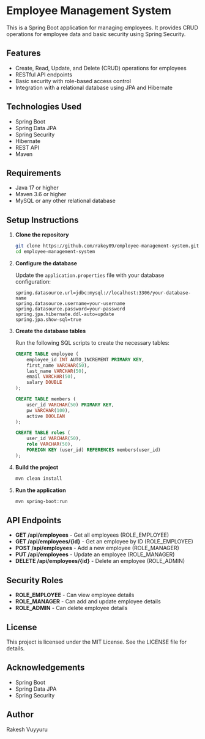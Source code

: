# Employee Management System

This is a Spring Boot application for managing employees. It provides CRUD operations for employee data and basic security using Spring Security.

## Features

- Create, Read, Update, and Delete (CRUD) operations for employees
- RESTful API endpoints
- Basic security with role-based access control
- Integration with a relational database using JPA and Hibernate

## Technologies Used

- Spring Boot
- Spring Data JPA
- Spring Security
- Hibernate
- REST API
- Maven

## Requirements

- Java 17 or higher
- Maven 3.6 or higher
- MySQL or any other relational database

## Setup Instructions

1. **Clone the repository**

   ```bash
   git clone https://github.com/rakey09/employee-management-system.git
   cd employee-management-system
   ```

2. **Configure the database**

   Update the `application.properties` file with your database configuration:

   ```properties
   spring.datasource.url=jdbc:mysql://localhost:3306/your-database-name
   spring.datasource.username=your-username
   spring.datasource.password=your-password
   spring.jpa.hibernate.ddl-auto=update
   spring.jpa.show-sql=true
   ```

3. **Create the database tables**

   Run the following SQL scripts to create the necessary tables:

   ```sql
   CREATE TABLE employee (
       employee_id INT AUTO_INCREMENT PRIMARY KEY,
       first_name VARCHAR(50),
       last_name VARCHAR(50),
       email VARCHAR(50),
       salary DOUBLE
   );

   CREATE TABLE members (
       user_id VARCHAR(50) PRIMARY KEY,
       pw VARCHAR(100),
       active BOOLEAN
   );

   CREATE TABLE roles (
       user_id VARCHAR(50),
       role VARCHAR(50),
       FOREIGN KEY (user_id) REFERENCES members(user_id)
   );
   ```

4. **Build the project**

   ```bash
   mvn clean install
   ```

5. **Run the application**

   ```bash
   mvn spring-boot:run
   ```

## API Endpoints

- **GET /api/employees** - Get all employees (ROLE_EMPLOYEE)
- **GET /api/employees/{id}** - Get an employee by ID (ROLE_EMPLOYEE)
- **POST /api/employees** - Add a new employee (ROLE_MANAGER)
- **PUT /api/employees** - Update an employee (ROLE_MANAGER)
- **DELETE /api/employees/{id}** - Delete an employee (ROLE_ADMIN)

## Security Roles

- **ROLE_EMPLOYEE** - Can view employee details
- **ROLE_MANAGER** - Can add and update employee details
- **ROLE_ADMIN** - Can delete employee details

## License

This project is licensed under the MIT License. See the LICENSE file for details.

## Acknowledgements

- Spring Boot
- Spring Data JPA
- Spring Security

## Author

Rakesh Vuyyuru

